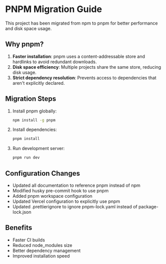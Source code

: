 # PNPM Migration Guide

This project has been migrated from npm to pnpm for better performance and disk space usage.

## Why pnpm?

1. **Faster installation**: pnpm uses a content-addressable store and hardlinks to avoid redundant downloads.
2. **Disk space efficiency**: Multiple projects share the same store, reducing disk usage.
3. **Strict dependency resolution**: Prevents access to dependencies that aren't explicitly declared.

## Migration Steps

1. Install pnpm globally:
   ```bash
   npm install -g pnpm
   ```

2. Install dependencies:
   ```bash
   pnpm install
   ```

3. Run development server:
   ```bash
   pnpm run dev
   ```

## Configuration Changes

- Updated all documentation to reference pnpm instead of npm
- Modified husky pre-commit hook to use pnpm
- Added pnpm workspace configuration
- Updated Vercel configuration to explicitly use pnpm
- Updated .prettierignore to ignore pnpm-lock.yaml instead of package-lock.json

## Benefits

- Faster CI builds
- Reduced node_modules size
- Better dependency management
- Improved installation speed